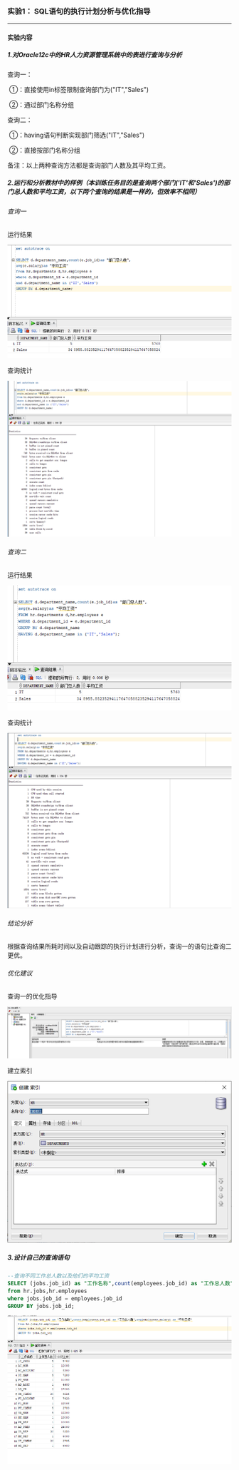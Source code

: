 ### 实验1： SQL语句的执行计划分析与优化指导

------

#### 实验内容

##### 1.对Oracle12c中的HR人力资源管理系统中的表进行查询与分析

查询一：

​			①：直接使用in标签限制查询部门为("IT","Sales")

​			②：通过部门名称分组

查询二：

​			①：having语句判断实现部门筛选("IT","Sales")

​			②：直接按部门名称分组

备注：以上两种查询方法都是查询部门人数及其平均工资。

##### 2.运行和分析教材中的样例（本训练任务目的是查询两个部门('IT'和'Sales')的部门总人数和平均工资，以下两个查询的结果是一样的，但效率不相同）

###### 查询一

运行结果

![](https://github.com/loveyyq/oracle/blob/master/test1/%E6%9F%A5%E8%AF%A2%E4%B8%80%E8%BF%90%E8%A1%8C%E7%BB%93%E6%9E%9C.png)

查询统计

![](https://github.com/loveyyq/oracle/blob/master/test1/%E6%9F%A5%E8%AF%A2%E4%B8%80%E7%BB%9F%E8%AE%A1.png)

###### 查询二

运行结果

![](https://github.com/loveyyq/oracle/blob/master/test1/%E6%9F%A5%E8%AF%A2%E4%BA%8C%E8%BF%90%E8%A1%8C%E7%BB%93%E6%9E%9C.png)

查询统计

![](https://github.com/loveyyq/oracle/blob/master/test1/%E6%9F%A5%E8%AF%A2%E4%BA%8C%E7%BB%9F%E8%AE%A1.png)

###### 结论分析

根据查询结果所耗时间以及自动跟踪的执行计划进行分析，查询一的语句比查询二更优。

###### 优化建议

查询一的优化指导

![](https://github.com/loveyyq/oracle/blob/master/test1/%E4%BC%98%E5%8C%96%E6%8C%87%E5%AF%BC.png)

建立索引

![](https://github.com/loveyyq/oracle/blob/master/test1/%E5%88%9B%E5%BB%BA%E7%B4%A2%E5%BC%95.png)

##### 3.设计自己的查询语句

```sql
--查询不同工作总人数以及他们的平均工资
SELECT (jobs.job_id) as "工作名称",count(employees.job_id) as "工作总人数",avg(employees.salary) as "平均工资"
from hr.jobs,hr.employees
where jobs.job_id = employees.job_id
GROUP BY jobs.job_id;
```

![](https://github.com/loveyyq/oracle/blob/master/test1/%E8%AE%BE%E8%AE%A1%E8%AF%AD%E5%8F%A5%E6%9F%A5%E8%AF%A2%E7%BB%93%E6%9E%9C.png)
